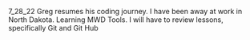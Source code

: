 7_28_22 Greg resumes his coding journey. 
I have been away at work in North Dakota.
Learning MWD Tools. 
I will have to review lessons, specifically Git and Git Hub